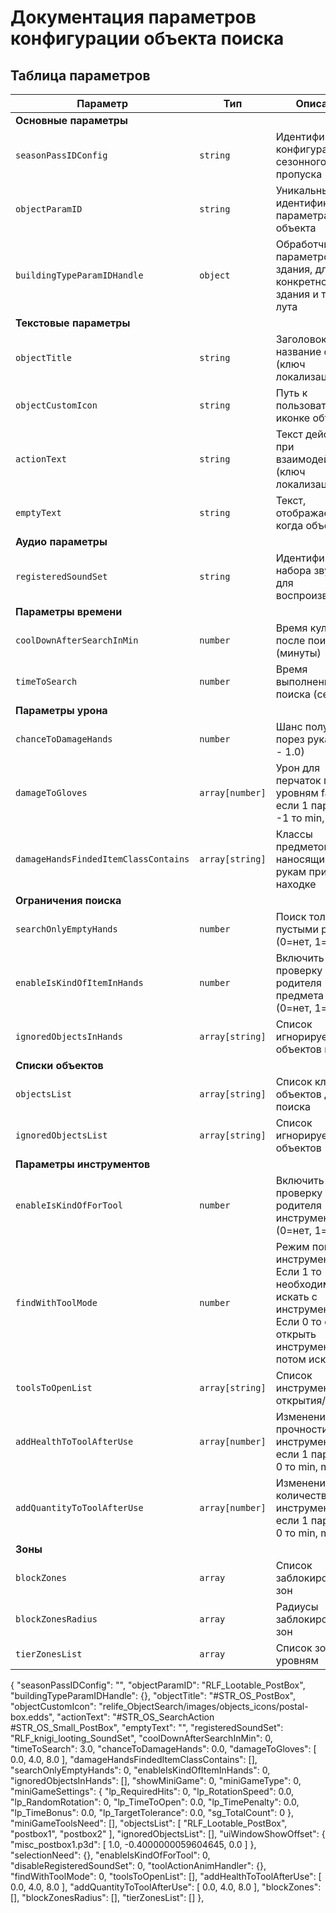 # Документация параметров конфигурации объекта поиска

## Таблица параметров

| Параметр | Тип | Описание | Пример значения |
|----------|-----|----------|-----------------|
| **Основные параметры** |
| `seasonPassIDConfig` | `string` | Идентификатор конфигурации сезонного пропуска | `""` |
| `objectParamID` | `string` | Уникальный идентификатор параметра объекта | `"RLF_Lootable_Hay"` |
| `buildingTypeParamIDHandle` | `object` | Обработчик параметров типа здания, для конкретного здания и типа лута | `{}` |
| **Текстовые параметры** |
| `objectTitle` | `string` | Заголовок/название объекта (ключ локализации) | `"#STR_OS_Hay"` |
| `objectCustomIcon` | `string` | Путь к пользовательской иконке объекта | `""` |
| `actionText` | `string` | Текст действия при взаимодействии (ключ локализации) | `"#STR_OS_SearchAction #STR_OS_Small_Hay"` |
| `emptyText` | `string` | Текст, отображаемый когда объект пуст | `""` |
| **Аудио параметры** |
| `registeredSoundSet` | `string` | Идентификатор набора звуков для воспроизведения | `"RLF_garbagesearching_SoundSet"` |
| **Параметры времени** |
| `coolDownAfterSearchInMin` | `number` | Время кулдауна после поиска (минуты) | `0` |
| `timeToSearch` | `number` | Время выполнения поиска (секунды) | `3.0` |
| **Параметры урона** |
| `chanceToDamageHands` | `number` | Шанс получить порез рукам (0.0 - 1.0) | `0.0` |
| `damageToGloves` | `array[number]` | Урон для перчаток по уровням fact, если 1 параметр -1 то min, max| `[0.0, 0.0, 0.0]` |
| `damageHandsFindedItemClassContains` | `array[string]` | Классы предметов, наносящие урон рукам при находке | `[]` |
| **Ограничения поиска** |
| `searchOnlyEmptyHands` | `number` | Поиск только с пустыми руками (0=нет, 1=да) | `0` |
| `enableIsKindOfItemInHands` | `number` | Включить проверку родителя предмета в руках (0=нет, 1=да) | `0` |
| `ignoredObjectsInHands` | `array[string]` | Список игнорируемых объектов в руках | `[]` |
| **Списки объектов** |
| `objectsList` | `array[string]` | Список классов объектов для поиска | `["farm_strawstack", "misc_haybale"]` |
| `ignoredObjectsList` | `array[string]` | Список игнорируемых объектов | `[]` |
| **Параметры инструментов** |
| `enableIsKindOfForTool` | `number` | Включить проверку родителя инструмента (0=нет, 1=да) | `0` |
| `findWithToolMode` | `number` | Режим поиска с инструментом. Если 1 то необходимо искать с инструментом. Если 0 то сначала открыть инструментом, потом искать. | `1` |
| `toolsToOpenList` | `array[string]` | Список инструментов для открытия/поиска | `["Pitchfork"]` |
| `addHealthToToolAfterUse` | `array[number]` | Изменение прочности инструмента fact, если 1 параметр 0 то min, max| `[0.0, 0.0, 0.0]` |
| `addQuantityToToolAfterUse` | `array[number]` | Изменение количества инструмента fact, если 1 параметр 0 то min, max| `[0.0, 0.0, 0.0]` |
| **Зоны** |
| `blockZones` | `array` | Список заблокированных зон | `[]` |
| `blockZonesRadius` | `array` | Радиусы заблокированных зон | `[]` |
| `tierZonesList` | `array` | Список зон по уровням | `[]` |


{
        "seasonPassIDConfig": "",
        "objectParamID": "RLF_Lootable_PostBox",
        "buildingTypeParamIDHandle": {},
        "objectTitle": "#STR_OS_PostBox",
        "objectCustomIcon": "relife_ObjectSearch/images/objects_icons/postal-box.edds",
        "actionText": "#STR_OS_SearchAction #STR_OS_Small_PostBox",
        "emptyText": "",
        "registeredSoundSet": "RLF_knigi_looting_SoundSet",
        "coolDownAfterSearchInMin": 0,
        "timeToSearch": 3.0,
        "chanceToDamageHands": 0.0,
        "damageToGloves": [
            0.0,
            4.0,
            8.0
        ],
        "damageHandsFindedItemClassContains": [],
        "searchOnlyEmptyHands": 0,
        "enableIsKindOfItemInHands": 0,
        "ignoredObjectsInHands": [],
        "showMiniGame": 0,
        "miniGameType": 0,
        "miniGameSettings": {
            "lp_RequiredHits": 0,
            "lp_RotationSpeed": 0.0,
            "lp_RandomRotation": 0,
            "lp_TimeToOpen": 0.0,
            "lp_TimePenalty": 0.0,
            "lp_TimeBonus": 0.0,
            "lp_TargetTolerance": 0.0,
            "sg_TotalCount": 0
        },
        "miniGameToolsNeed": [],
        "objectsList": [
            "RLF_Lootable_PostBox",
            "postbox1",
            "postbox2"
        ],
        "ignoredObjectsList": [],
        "uiWindowShowOffset": {
            "misc_postbox1.p3d": [
                1.0,
                -0.4000000059604645,
                0.0
            ]
        },
        "selectionNeed": {},
        "enableIsKindOfForTool": 0,
        "disableRegisteredSoundSet": 0,
        "toolActionAnimHandler": {},
        "findWithToolMode": 0,
        "toolsToOpenList": [],
        "addHealthToToolAfterUse": [
            0.0,
            4.0,
            8.0
        ],
        "addQuantityToToolAfterUse": [
            0.0,
            4.0,
            8.0
        ],
        "blockZones": [],
        "blockZonesRadius": [],
        "tierZonesList": []
    },
